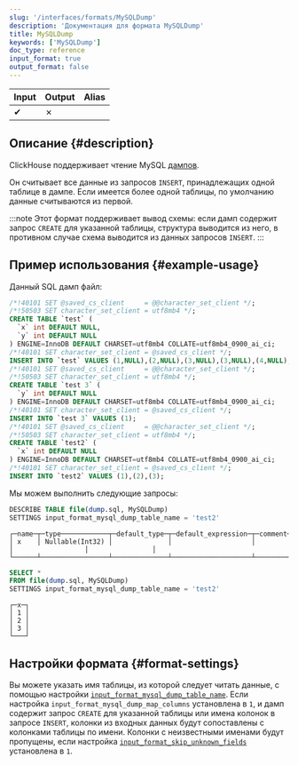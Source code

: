 ```yaml
---
slug: '/interfaces/formats/MySQLDump'
description: 'Документация для формата MySQLDump'
title: MySQLDump
keywords: ['MySQLDump']
doc_type: reference
input_format: true
output_format: false
---
```

| Input | Output  | Alias |
|-------|---------|-------|
| ✔     | ✗       |       |

## Описание {#description}

ClickHouse поддерживает чтение MySQL [дампов](https://dev.mysql.com/doc/refman/8.0/en/mysqldump.html).

Он считывает все данные из запросов `INSERT`, принадлежащих одной таблице в дампе. 
Если имеется более одной таблицы, по умолчанию данные считываются из первой.

:::note
Этот формат поддерживает вывод схемы: если дамп содержит запрос `CREATE` для указанной таблицы, структура выводится из него, в противном случае схема выводится из данных запросов `INSERT`.
:::

## Пример использования {#example-usage}

Данный SQL дамп файл:

```sql title="dump.sql"
/*!40101 SET @saved_cs_client     = @@character_set_client */;
/*!50503 SET character_set_client = utf8mb4 */;
CREATE TABLE `test` (
  `x` int DEFAULT NULL,
  `y` int DEFAULT NULL
) ENGINE=InnoDB DEFAULT CHARSET=utf8mb4 COLLATE=utf8mb4_0900_ai_ci;
/*!40101 SET character_set_client = @saved_cs_client */;
INSERT INTO `test` VALUES (1,NULL),(2,NULL),(3,NULL),(3,NULL),(4,NULL),(5,NULL),(6,7);
/*!40101 SET @saved_cs_client     = @@character_set_client */;
/*!50503 SET character_set_client = utf8mb4 */;
CREATE TABLE `test 3` (
  `y` int DEFAULT NULL
) ENGINE=InnoDB DEFAULT CHARSET=utf8mb4 COLLATE=utf8mb4_0900_ai_ci;
/*!40101 SET character_set_client = @saved_cs_client */;
INSERT INTO `test 3` VALUES (1);
/*!40101 SET @saved_cs_client     = @@character_set_client */;
/*!50503 SET character_set_client = utf8mb4 */;
CREATE TABLE `test2` (
  `x` int DEFAULT NULL
) ENGINE=InnoDB DEFAULT CHARSET=utf8mb4 COLLATE=utf8mb4_0900_ai_ci;
/*!40101 SET character_set_client = @saved_cs_client */;
INSERT INTO `test2` VALUES (1),(2),(3);
```

Мы можем выполнить следующие запросы:

```sql title="Query"
DESCRIBE TABLE file(dump.sql, MySQLDump) 
SETTINGS input_format_mysql_dump_table_name = 'test2'
```

```response title="Response"
┌─name─┬─type────────────┬─default_type─┬─default_expression─┬─comment─┬─codec_expression─┬─ttl_expression─┐
│ x    │ Nullable(Int32) │              │                    │         │                  │                │
└──────┴─────────────────┴──────────────┴────────────────────┴─────────┴──────────────────┴────────────────┘
```

```sql title="Query"
SELECT *
FROM file(dump.sql, MySQLDump)
SETTINGS input_format_mysql_dump_table_name = 'test2'
```

```response title="Response"
┌─x─┐
│ 1 │
│ 2 │
│ 3 │
└───┘
```

## Настройки формата {#format-settings}

Вы можете указать имя таблицы, из которой следует читать данные, с помощью настройки [`input_format_mysql_dump_table_name`](/operations/settings/settings-formats.md/#input_format_mysql_dump_table_name).
Если настройка `input_format_mysql_dump_map_columns` установлена в `1`, и дамп содержит запрос `CREATE` для указанной таблицы или имена колонок в запросе `INSERT`, колонки из входных данных будут сопоставлены с колонками таблицы по имени.
Колонки с неизвестными именами будут пропущены, если настройка [`input_format_skip_unknown_fields`](/operations/settings/settings-formats.md/#input_format_skip_unknown_fields) установлена в `1`.